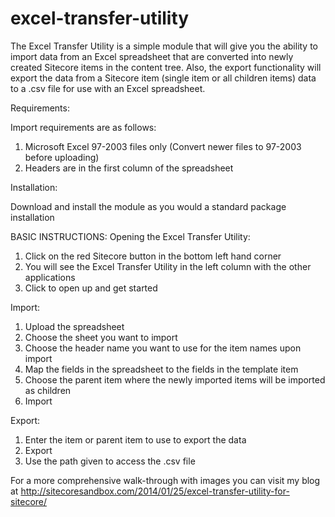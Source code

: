 # excel-transfer-utility
The Excel Transfer Utility is a simple module that will give you the ability to import data from an Excel spreadsheet 
that are converted into newly created Sitecore items in the content tree. Also, the export functionality will export the data 
from a Sitecore item (single item or all children items) data to a .csv file for use with an Excel spreadsheet.

Requirements:

Import requirements are as follows:

1. Microsoft Excel 97-2003 files only (Convert newer files to 97-2003 before uploading)
2. Headers are in the first column of the spreadsheet

Installation:

Download and install the module as you would a standard package installation

BASIC INSTRUCTIONS:
Opening the Excel Transfer Utility:

1. Click on the red Sitecore button in the bottom left hand corner
2. You will see the Excel Transfer Utility in the left column with the other applications
3. Click to open up and get started
 
Import:

1. Upload the spreadsheet
2. Choose the sheet you want to import
3. Choose the header name you want to use for the item names upon import
4. Map the fields in the spreadsheet to the fields in the template item
5. Choose the parent item where the newly imported items will be imported as children
6. Import

Export:

1. Enter the item or parent item to use to export the data
2. Export
3. Use the path given to access the .csv file

For a more comprehensive walk-through with images you can visit my blog at 
http://sitecoresandbox.com/2014/01/25/excel-transfer-utility-for-sitecore/ 
